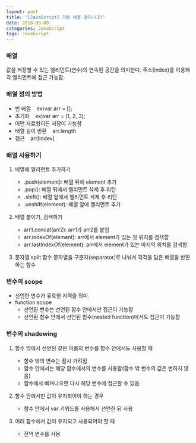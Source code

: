 ```yaml
---
layout: post
title: "[JavaScript] 기본 내용 정리-(2)"
date: 2018-09-08
categories: JavaScript
tags: JavaScript 
---
```


### 배열
값을 저장할 수 있는 엘리먼트(변수)의 연속된 공간을 의미한다. 주소(index)를 이용해 각 엘리먼트에 접근 가능함.

### 배열 정의 방법
- 빈 배열 &nbsp;&nbsp; ex)var arr = [];
- 초기화 &nbsp;&nbsp; ex)var arr = [1, 2, 3];
- 어떤 자료형이든 저장이 가능함
- 배열 길이 반환 &nbsp;&nbsp; arr.length
- 접근 &nbsp;&nbsp; arr[index]

### 배열 사용하기
1. 배열에 엘리먼트 추가하기
    - .push(element): 배열 뒤에 element 추가
    - .pop(): 배열 뒤에서 엘리먼트 삭제 후 리턴
    - .shift(): 배열 앞에서 엘리먼트 삭제 후 리턴
    - .unshift(element): 배열 앞에 엘리먼트 추가

2. 배열 붙이기, 검색하기
    - arr1.concat(arr2): arr1과 arr2를 붙임
    - arr.indexOf(element): arr에서 element가 있는 첫 위치를 검색함
    - arr.lastIndexOf(element): arr에서 element가 있는 마지막 위치를 검색함

3. 문자열 split 함수
문자열을 구분자(separator)로 나눠서 각각을 담은 배열을 반환하는 함수

### 변수의 scope
- 선언한 변수가 유효한 지역을 의미.
- function scope
	- 선언된 변수는 선언된 함수 안에서만 접근이 가능함
	- 선언된 함수 안에서 선언된 함수(nested function)에서도 접근이 가능함	

### 변수의 shadowing
1. 함수 밖에서 선언된 같은 이름의 변수를 함수 안에서도 사용할 때
    - 함수 밖의 변수는 잠시 가려짐
    - 함수 안에서는 해당 함수에서의 변수를 사용함(함수 밖 변수의 값은 변하지 않음)
    - 함수에서 빠져나오면 다시 해당 변수에 접근할 수 있음

2. 함수 안에서만 값이 유지되어야 하는 경우
	- 함수 안에서 var 키워드를 사용해서 선언한 뒤 사용

3. 여러 함수에서 값이 유지되고 사용되어야 할 때
	- 전역 변수를 사용

